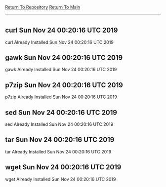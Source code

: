 [Return To Repository](https://github.com/deathbybandaid/piholeparser/)
[Return To Main](https://github.com/deathbybandaid/piholeparser/blob/master/RecentRunLogs/Mainlog.md)
____________________________________
# 
## curl Sun Nov 24 00:20:16 UTC 2019
curl Already Installed Sun Nov 24 00:20:16 UTC 2019
## gawk Sun Nov 24 00:20:16 UTC 2019
gawk Already Installed Sun Nov 24 00:20:16 UTC 2019
## p7zip Sun Nov 24 00:20:16 UTC 2019
p7zip Already Installed Sun Nov 24 00:20:16 UTC 2019
## sed Sun Nov 24 00:20:16 UTC 2019
sed Already Installed Sun Nov 24 00:20:16 UTC 2019
## tar Sun Nov 24 00:20:16 UTC 2019
tar Already Installed Sun Nov 24 00:20:16 UTC 2019
## wget Sun Nov 24 00:20:16 UTC 2019
wget Already Installed Sun Nov 24 00:20:16 UTC 2019
